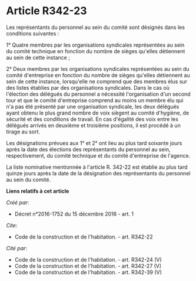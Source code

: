 # Article R342-23

Les représentants du personnel au sein du comité sont désignés dans les conditions suivantes : 

1° Quatre membres par les organisations syndicales représentées au sein du comité technique en fonction du nombre de sièges
qu'elles détiennent au sein de cette instance ; 

2° Deux membres par les organisations syndicales représentées au sein du comité d'entreprise en fonction du nombre de sièges
qu'elles détiennent au sein de cette instance, lorsqu'elle ne comprend que des membres élus sur des listes établies par des
organisations syndicales. Dans le cas où l'élection des délégués du personnel a nécessité l'organisation d'un second tour et
que le comité d'entreprise comprend au moins un membre élu qui n'a pas été présenté par une organisation syndicale, les deux
délégués ayant obtenu le plus grand nombre de voix siègent au comité d'hygiène, de sécurité et des conditions de travail. En
cas d'égalité des voix entre les délégués arrivés en deuxième et troisième positions, il est procédé à un tirage au sort. 

Les désignations prévues aux 1° et 2° ont lieu au plus tard soixante jours après la date des élections des représentants du
personnel au sein, respectivement, du comité technique et du comité d'entreprise de l'agence. 

La liste nominative mentionnée à l'article R. 342-22 est établie au plus tard quinze jours après la date de la désignation
des représentants du personnel au sein du comité.

**Liens relatifs à cet article**

_Créé par_:

  - Décret n°2016-1752 du 15 décembre 2016 - art. 1

_Cite_:

  - Code de la construction et de l'habitation. - art. R342-22

_Cité par_:

  - Code de la construction et de l'habitation. - art. R342-24 (V)
  - Code de la construction et de l'habitation. - art. R342-27 (V)
  - Code de la construction et de l'habitation. - art. R342-39 (V)
